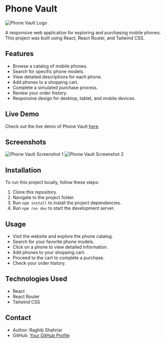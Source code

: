 # Phone Vault

![Phone Vault Logo]('logo/icons8-smartphone-96.png') <!-- Add your logo or relevant image here -->

A responsive web application for exploring and purchasing mobile phones. This project was built using React, React Router, and Tailwind CSS.

## Features

- Browse a catalog of mobile phones.
- Search for specific phone models.
- View detailed descriptions for each phone.
- Add phones to a shopping cart.
- Complete a simulated purchase process.
- Review your order history.
- Responsive design for desktop, tablet, and mobile devices.

## Live Demo

Check out the live demo of Phone Vault [here](https://fluffy-kleicha-1ebc7a.netlify.app/).

## Screenshots

![Phone Vault Screenshot 1]('phone-vault.png')
![Phone Vault Screenshot 2]('phone-vault-mb.png')

## Installation

To run this project locally, follow these steps:

1. Clone this repository.
2. Navigate to the project folder.
3. Run `npm install` to install the project dependencies.
4. Run `npm run dev` to start the development server.

## Usage

- Visit the website and explore the phone catalog.
- Search for your favorite phone models.
- Click on a phone to view detailed information.
- Add phones to your shopping cart.
- Proceed to the cart to complete a purchase.
- Check your order history.

## Technologies Used

- React
- React Router
- Tailwind CSS


## Contact

- Author: Raghib Shahriar
- GitHub: [Your GitHub Profile](https://github.com/raghibku)


